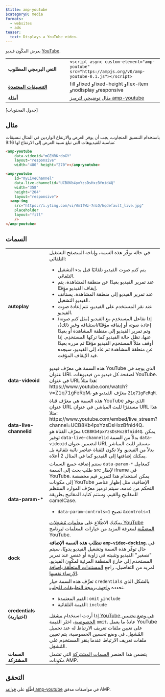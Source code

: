 ```yaml
---
$title: amp-youtube
$category@: media
formats:
  - websites
  - ads
teaser:
  text: Displays a YouTube video.
---
```




<!--
       Copyright 2016 The AMP HTML Authors. All Rights Reserved.

       Licensed under the Apache License, Version 2.0 (the "License");
     you may not use this file except in compliance with the License.
     You may obtain a copy of the License at

     http://www.apache.org/licenses/LICENSE-2.0

     Unless required by applicable law or agreed to in writing, software
     distributed under the License is distributed on an "AS-IS" BASIS,
     WITHOUT WARRANTIES OR CONDITIONS OF ANY KIND, either express or implied.
     See the License for the specific language governing permissions and
     limitations under the License.
-->


يعرض المكّوِن فيديو [YouTube](https://www.youtube.com/).

<table>
  <tr>
    <td width="40%"><strong>النص البرمجي المطلوب</strong></td>
    <td><code>&lt;script async custom-element="amp-youtube" src="https://ampjs.org/v0/amp-youtube-0.1.js"&gt;&lt;/script&gt;</code></td>
  </tr>
  <tr>
    <td class="col-fourty"><strong><a href="../../../documentation/guides-and-tutorials/develop/style_and_layout/control_layout.md">التنسيقات المعتمدة</a></strong></td>
    <td>fill وfixed وfixed-height وflex-item وnodisplay وresponsive</td>
  </tr>
  <tr>
    <td width="40%"><strong>أمثلة</strong></td>
    <td><a href="https://ampbyexample.com/components/amp-youtube/">مثال توضيحي لترميز amp-youtube</a></td>
  </tr>
</table>


[جدول المحتويات]

## مثال <a name="example"></a>

باستخدام التنسيق المتجاوب، يجب أن يوفر العرض والارتفاع الواردين في المثال تنسيقات مناسبة للفيديوهات التي تبلغ نسبة العرض إلى الارتفاع لها 9:16:

```html
<amp-youtube
    data-videoid="mGENRKrdoGY"
    layout="responsive"
    width="480" height="270"></amp-youtube>
```

```html
<amp-youtube
    id="myLiveChannel"
    data-live-channelid="UCB8Kb4pxYzsDsHxzBfnid4Q"
    width="358"
    height="204"
    layout="responsive">
  <amp-img
    src="https://i.ytimg.com/vi/Wm1fWz-7nLQ/hqdefault_live.jpg"
    placeholder
    layout="fill"
    />
</amp-youtube>
```

## السمات <a name="attributes"></a>

<table>
  <tr>
    <td width="40%"><strong>autoplay</strong></td>
    <td>في حالة توفّر هذه السمة، وإتاحة المتصفح التشغيل التلقائي:
      <ul>
        <li>يتم كتم صوت الفيديو تلقائيًا قبل بدء التشغيل التلقائي.
        </li>
        <li>عند تمرير الفيديو بعيدًا عن منطقة المشاهدة، يتم إيقاف الفيديو مؤقتًا.
        </li>
        <li>عند تمرير الفيديو إلى منطقة المشاهدة، يستأنف الفيديو التشغيل.
        </li>
        <li>عند نقر المستخدم على الفيديو، تتم إعادة صوت الفيديو.
        </li>
        <li>إذا تفاعل المستخدِم مع الفيديو (مثل كتم صوته/إعادة صوته أو إيقافه مؤقتًا/استئنافه وغير ذلك)، وتم تمرير الفيديو إلى منطقة المشاهدة أو بعيدًا عنها، تظل حالة الفيديو كما تركها المستخدِم. إذا أوقف مثلاً المستخدِم الفيديو مؤقتًا ثم مرره بعيدًا عن منطقة المشاهدة ثم عاد إلى الفيديو، سيجده قيد الإيقاف المؤقت.
        </li>
      </ul></td>
  </tr>
  <tr>
    <td width="40%"><strong>data-videoid</strong></td>
    <td>هذه السمة هي معرّف فيديو YouTube الذي يوجد في عنوان URL لصفحة كل فيديو من فيديوهات YouTube.
      في عنوان URL هذا مثلاً: https://www.youtube.com/watch?v=Z1q71gFeRqM، معرّف الفيديو هو <code>Z1q71gFeRqM</code>.</td>
  </tr>
  <tr>
    <td width="40%"><strong>data-live-channelid</strong></td>
    <td>هذه السمة هي معرّف قناة YouTube الذي يوفر عنوان URL مستقرًا للبث المباشر. في عنوان URL هذا مثلا: https://www.youtube.com/embed/live_stream?channel=UCB8Kb4pxYzsDsHxzBfnid4Q، معرّف القناة هو <code>UCB8Kb4pxYzsDsHxzBfnid4Q</code>. يمكن توفير <code>data-live-channelid</code> بدلاً من السمة <code>data-videoid</code> لتضمين عنوان URL مستقر للبث المباشر بدلاً من الفيديو. ولا تكون للقناة عناصر نائبة تلقائية بل يمكنك إضافتها إلى الفيديو كما في المثال 2 أعلاه.</td>
  </tr>
  <tr>
    <td width="40%"><strong>data-param-*</strong></td>
    <td>ستتم إضافة جميع السمات <code>data-param-*</code> كمعامِل طلب بحث إلى السمة src لإطار iframe في YouTube. يمكن استخدام هذا لتمرير قيم مخصصة إلى مكونات YouTube الإضافية، مثل إظهار عناصر التحكم من عدمه.
      سيتم ترميز معرّف الموارد المنتظم للمفاتيح والقيم. وستتم كتابة المفاتيح بطريقة camelCase.
      <ul>
        <li><code>data-param-controls=1</code> تصبح <code>&amp;controls=1</code></li>
      </ul>
      يمكنك الاطّلاع على <a href="https://developers.google.com/youtube/player_parameters">معلَمات مُشغِلات YouTube المضمَّنة</a> لمعرفة المزيد من خيارات المعلَمات لبرنامج YouTube.
    </td>
  </tr>
  <tr>
    <td width="40%"><strong>dock</strong></td>
    <td><strong>تتطلب هذه السمة الإضافة <code>amp-video-docking</code>.</strong> في حال توفّر هذه السمة وتشغيل الفيديو يدويًا، سيتم "تصغير" الفيديو وتثبيته في زاوية أو عنصر عند تمرير المستخدم إلى خارج المنطقة المرئية لمكّوِن الفيديو.
      لمزيد من التفاصيل، راجع <a href="amp-video-docking.md">المستندات المتعلقة بإضافة الإرساء نفسها</a>.</td>
  </tr>
  <tr>
    <td width="40%"><strong>credentials (اختيارية)</strong></td>
    <td>تعرِّف هذه السمة خيار <code>credentials</code> بالشكل الذي تحدده <a href="https://fetch.spec.whatwg.org/">واجهة برمجة التطبيقات للجلب</a>.
      <ul>
        <li>القيم المعتمدة: <code>omit</code> و<code>include</code></li>
        <li>القيمة التلقائية: <code>include</code></li>
      </ul>
      إذا أردت استخدام <a href="http://www.google.com/support/youtube/bin/answer.py?answer=141046">مشغل YouTube في وضع تحسين الخصوصية</a>، اختَر القيمة <code>omit</code>.
      عادةً ما يعمل YouTube على تعيين ملفات تعريف الارتباط له عند تحميل المُشغِل. في وضع تحسين الخصوصية، يتم تعيين ملفات تعريف الارتباط عندما ينقر المستخدِم على المُشغِل.</td>
  </tr>
  <tr>
    <td width="40%"><strong>السمات المشتركة</strong></td>
    <td>يتضمن هذا العنصر <a href="../../../documentation/guides-and-tutorials/learn/common_attributes.md">السمات المشتركة</a> التي تشمل مكونات AMP.</td>
  </tr>
</table>



## التحقق <a name="validation"></a>

اطّلِع على [قواعد amp-youtube](https://github.com/ampproject/amphtml/blob/main/extensions/amp-youtube/validator-amp-youtube.protoascii) في مواصفات مدقق AMP.
